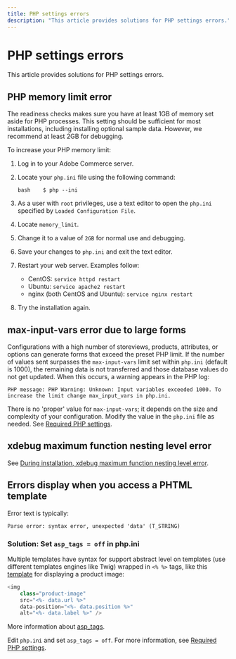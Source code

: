 ```yaml
---
title: PHP settings errors
description: "This article provides solutions for PHP settings errors."
---
```


# PHP settings errors

This article provides solutions for PHP settings errors.

## PHP memory limit error

The readiness checks makes sure you have at least 1GB of memory set aside for PHP processes. This setting should be sufficient for most installations, including installing optional sample data. However, we recommend at least 2GB for debugging.

To increase your PHP memory limit:

1. Log in to your Adobe Commerce server.
1. Locate your `php.ini` file using the following command:

   ```
   bash    $ php --ini
   ```

1. As a user with `root` privileges, use a text editor to open the `php.ini` specified by `Loaded Configuration File`.
1. Locate `memory_limit`.
1. Change it to a value of `2GB` for normal use and debugging.
1. Save your changes to `php.ini` and exit the text editor.
1. Restart your web server. Examples follow:

    * CentOS: `service httpd restart`
    * Ubuntu: `service apache2 restart`
    * nginx (both CentOS and Ubuntu): `service nginx restart`

1. Try the installation again.

## max-input-vars error due to large forms

Configurations with a high number of storeviews, products, attributes, or options can generate forms that exceed the preset PHP limit. If the number of values sent surpasses the `max-input-vars` limit set within `php.ini` (default is 1000), the remaining data is not transferred and those database values do not get updated. When this occurs, a warning appears in the PHP log:

```terminal
PHP message: PHP Warning: Unknown: Input variables exceeded 1000. To increase the limit change max_input_vars in php.ini.
```

There is no 'proper' value for `max-input-vars`; it depends on the size and complexity of your configuration. Modify the value in the `php.ini` file as needed. See [Required PHP settings](https://devdocs.magento.com/guides/v2.3/install-gde/prereq/php-settings.html).

## xdebug maximum function nesting level error

See [During installation, xdebug maximum function nesting level error](https://support.magento.com/hc/en-us/articles/360034238512).

## Errors display when you access a PHTML template

Error text is typically:

```terminal
Parse error: syntax error, unexpected 'data' (T_STRING)
```

### Solution: Set `asp_tags = off` in php.ini

Multiple templates have syntax for support abstract level on templates (use different templates engines like Twig) wrapped in `<% %>` tags, like this [template](https://github.com/magento/magento2/blob/2.0/app/code/Magento/Catalog/view/adminhtml/templates/product/edit/base_image.phtml) for displaying a product image:

```php
<img
    class="product-image"
    src="<%- data.url %>"
    data-position="<%- data.position %>"
    alt="<%- data.label %>" />
```

More information about [asp\_tags](http://php.net/manual/en/ini.core.php#ini.asp-tags).

Edit `php.ini` and set `asp_tags = off`. For more information, see [Required PHP settings](https://devdocs.magento.com/guides/v2.3/install-gde/prereq/php-settings.html).
